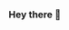 ### Hey there 👋


<!--- 
<img align="center" src="https://github-readme-streak-stats.herokuapp.com?user=4rgon4ut&theme=github-dark-blue&hide_border=true&date_format=M%20j%5B%2C%20Y%5D" alt="My github stats" />

<img align="center" src="https://github-readme-stats.vercel.app/api?username=4rgon4ut&show_icons=true&include_all_commits=true&theme=github_dark&hide_border=true" alt="My github stats" /> 

<img align="center" src="https://github-readme-stats.vercel.app/api/top-langs/?username=4rgon4ut&layout=compact&theme=github_dark&hide_border=true" />
---!>
